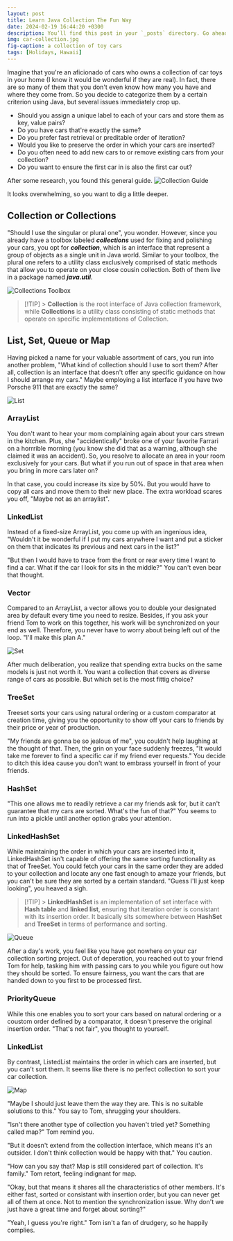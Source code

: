 ```yaml
---
layout: post
title: Learn Java Collection The Fun Way
date: 2024-02-19 16:44:20 +0300
description: You’ll find this post in your `_posts` directory. Go ahead and edit it and re-build the site to see your changes. # Add post description (optional)
img: car-collection.jpg
fig-caption: a collection of toy cars
tags: [Holidays, Hawaii]
---
```


Imagine that you're an aficionado of cars who owns a collection of car toys in your home (I know it would be wonderful if they are real). In fact, there are so many of them that you don't even know how many you have and where they come from. So you decide to categorize them by a certain criterion using Java, but several issues immediately crop up.

- Should you assign a unique label to each of your cars and store them as key, value pairs?
- Do you have cars that're exactly the same?
- Do you prefer fast retrieval or preditable order of iteration?
- Would you like to preserve the order in which your cars are inserted?
- Do you often need to add new cars to or remove existing cars from your collection?
- Do you want to ensure the first car in is also the first car out?

After some research, you found this general guide.
![Collection Guide]({{site.baseurl}}/assets/img/2024-02-19/collection-guide.png)

It looks overwhelming, so you want to dig a little deeper.

## Collection or Collections

"Should I use the singular or plural one", you wonder. However, since you already have a toolbox labeled **_collections_** used for fixing and polishing your cars, you opt for **_collection_**, which is an interface that represent a group of objects as a single unit in Java world. Similar to your toolbox, the plural one refers to a utility class exclusively comprised of static methods that allow you to operate on your close cousin collection. Both of them live in a package named **_java.util_**.

![Collections Toolbox]({{site.baseurl}}/assets/img/2024-02-19/collections.jpeg)

> [!TIP] > **Collection** is the root interface of Java collection framework, while **Collections** is a utility class consisting of static methods that operate on specific implementations of Collection.

## List, Set, Queue or Map

Having picked a name for your valuable assortment of cars, you run into another problem, "What kind of collection should I use to sort them? After all, collection is an interface that doesn't offer any specific guidance on how I should arrange my cars." Maybe employing a list interface if you have two Porsche 911 that are exactly the same?

![List]({{site.baseurl}}/assets/img/2024-02-19/list.jpeg)

### ArrayList

You don't want to hear your mom complaining again about your cars strewn in the kitchen. Plus, she "accidentically" broke one of your favorite Farrari on a horrrible morning (you know she did that as a warning, although she claimed it was an accident). So, you resolve to allocate an area in your room exclusively for your cars. But what if you run out of space in that area when you bring in more cars later on?

In that case, you could increase its size by 50%. But you would have to copy all cars and move them to their new place. The extra workload scares you off, "Maybe not as an arraylist".

### LinkedList

Instead of a fixed-size ArrayList, you come up with an ingenious idea, "Wouldn't it be wonderful if I put my cars anywhere I want and put a sticker on them that indicates its previous and next cars in the list?"

"But then I would have to trace from the front or rear every time I want to find a car. What if the car I look for sits in the middle?" You can't even bear that thought.

### Vector

Compared to an ArrayList, a vector allows you to double your designated area by default every time you need to resize. Besides, if you ask your friend Tom to work on this together, his work will be synchronized on your end as well. Therefore, you never have to worry about being left out of the loop. "I'll make this plan A."

![Set]({{site.baseurl}}/assets/img/2024-02-19/set.jpeg)

After much deliberation, you realize that spending extra bucks on the same models is just not worth it. You want a collection that covers as diverse range of cars as possible. But which set is the most fittig choice?

### TreeSet

Treeset sorts your cars using natural ordering or a custom comparator at creation time, giving you the opportunity to show off your cars to friends by their price or year of production.

"My friends are gonna be so jealous of me", you couldn't help laughing at the thought of that. Then, the grin on your face suddenly freezes, "It would take me forever to find a specific car if my friend ever requests." You decide to ditch this idea cause you don't want to embrass yourself in front of your friends.

### HashSet

"This one allows me to readily retrieve a car my friends ask for, but it can't guarantee that my cars are sorted. What's the fun of that?" You seems to run into a pickle until another option grabs your attention.

### LinkedHashSet

While maintaining the order in which your cars are inserted into it, LinkedHashSet isn't capable of offering the same sorting functionality as that of TreeSet. You could fetch your cars in the same order they are added to your collection and locate any one fast enough to amaze your friends, but you can't be sure they are sorted by a certain standard. "Guess I'll just keep looking", you heaved a sigh.

> [!TIP] > **LinkedHashSet** is an implementation of set interface with **Hash table** and **linked list**, ensuring that iteration order is consistant with its insertion order. It basically sits somewhere between **HashSet** and **TreeSet** in terms of performance and sorting.

![Queue]({{site.baseurl}}/assets/img/2024-02-19/queue.jpeg)

After a day's work, you feel like you have got nowhere on your car collection sorting project. Out of deperation, you reached out to your friend Tom for help, tasking him with passing cars to you while you figure out how they should be sorted. To ensure fairness, you want the cars that are handed down to you first to be processed first.

### PriorityQueue

While this one enables you to sort your cars based on natural ordering or a coustom order defined by a comparator, it doesn't preserve the original insertion order. "That's not fair", you thought to yourself.

### LinkedList

By contrast, ListedList maintains the order in which cars are inserted, but you can't sort them. It seems like there is no perfect collection to sort your car collection.

![Map]({{site.baseurl}}/assets/img/2024-02-19/map.jpeg)

"Maybe I should just leave them the way they are. This is no suitable solutions to this." You say to Tom, shrugging your shoulders.

"Isn't there another type of collection you haven't tried yet? Something called map?" Tom remind you.

"But it doesn't extend from the collection interface, which means it's an outsider. I don't think collection would be happy with that." You caution.

"How can you say that? Map is still considered part of collection. It's family." Tom retort, feeling indignant for map.

"Okay, but that means it shares all the characteristics of other members. It's either fast, sorted or consistant with insertion order, but you can never get all of them at once. Not to mention the synchronization issue. Why don't we just have a great time and forget about sorting?"

"Yeah, I guess you're right." Tom isn't a fan of drudgery, so he happily complies.
